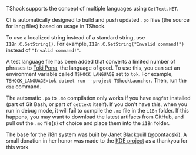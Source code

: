 TShock supports the concept of multiple languages using `GetText.NET`.

CI is automatically designed to build and push updated `.po` files (the source for lang files) based on usage in TShock.

To use a localized string instead of a standard string, use `I18n.C.GetString()`. For example, `I18n.C.GetString("Invalid command!")` instead of `"Invalid command!"`.

A test language file has been added that converts a limited number of phrases to [Toki Pona](https://tokipona.org/), the language of good. To use this, you can set an environment variable called `TSHOCK_LANGUAGE` set to `tok`. For example, `TSHOCK_LANGUAGE=tok dotnet run --project TShockLauncher`. Then, run the `die` command.

The automatic `.po` to `.mo` compilation only works if you have `msgfmt` installed (part of Git Bash, or part of `gettext` itself). If you don't have this, when you run in debug mode, it will fail to compile the `.mo` file in the `i18n` folder. If this happens, you may want to download the latest artifacts from GitHub, and pull out the `.mo` file(s) of choice and place them into the `i18n` folder.

The base for the i18n system was built by Janet Blackquill ([@pontaoski](https://github.com/pontaoski)). A small donation in her honor was made to the [KDE project](https://kde.org/) as a thankyou for this work.
